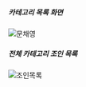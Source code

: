 ##### 카테고리 목록 화면
![문채영](https://user-images.githubusercontent.com/84116509/156516681-bedade55-90ba-4f39-81b9-66251c38c0ca.jpg)
##### 전체 카테고리 조인 목록
![조인목록](https://user-images.githubusercontent.com/84116509/156717179-c487a96f-4854-4367-8bb7-41c68b2fb997.jpg)
